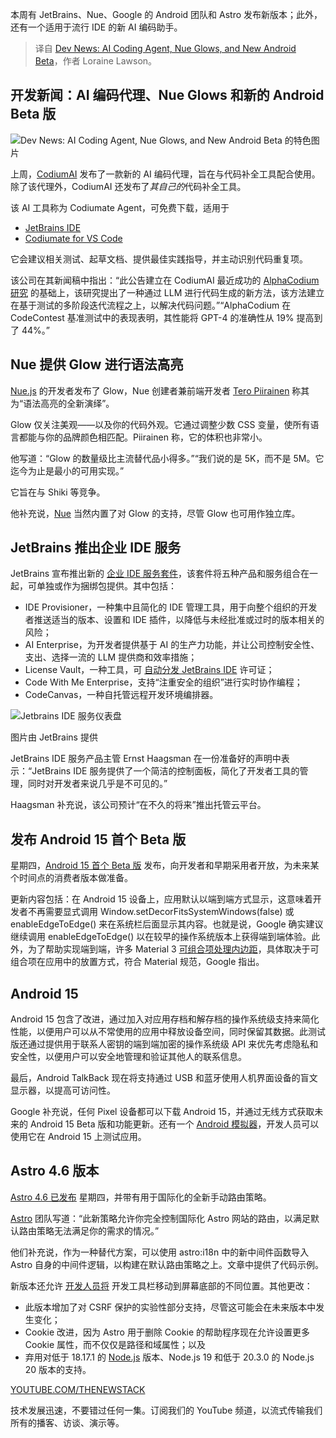 
<!--
title: 开发新闻：AI 编码代理、Nue Glows 和新的 Android Beta
cover: https://cdn.thenewstack.io/media/2024/04/d8b458d6-dev_news_img-2-2.png
-->

本周有 JetBrains、Nue、Google 的 Android 团队和 Astro 发布新版本；此外，还有一个适用于流行 IDE 的新 AI 编码助手。

> 译自 [Dev News: AI Coding Agent, Nue Glows, and New Android Beta](https://thenewstack.io/dev-news-ai-coding-agent-nue-glows-and-new-android-beta/)，作者 Loraine Lawson。


## 开发新闻：AI 编码代理、Nue Glows 和新的 Android Beta 版

![Dev News: AI Coding Agent, Nue Glows, and New Android Beta 的特色图片](https://cdn.thenewstack.io/media/2024/04/d8b458d6-dev_news_img-2-2-1024x577.png)

上周，[CodiumAI](https://www.codium.ai/) 发布了一款新的 AI 编码代理，旨在与代码补全工具配合使用。除了该代理外，CodiumAI 还发布了*其自己的*代码补全工具。

该 AI 工具称为 Codiumate Agent，可免费下载，适用于

- [JetBrains IDE](https://plugins.jetbrains.com/plugin/21206-codiumate--code-test-and-review-with-confidence--by-codiumai)
- [Codiumate for VS Code](https://marketplace.visualstudio.com/items?itemName=Codium.codium)

它会建议相关测试、起草文档、提供最佳实践指导，并主动识别代码重复项。

该公司在其新闻稿中指出：“此公告建立在 CodiumAI 最近成功的 [AlphaCodium 研究](https://github.com/Codium-ai/AlphaCodium) 的基础上，该研究提出了一种通过 LLM 进行代码生成的新方法，该方法建立在基于测试的多阶段迭代流程之上，以解决代码问题。”“AlphaCodium 在 CodeContest 基准测试中的表现表明，其性能将 GPT-4 的准确性从 19% 提高到了 44%。”

## Nue 提供 Glow 进行语法高亮

[Nue.js](https://nuejs.org/blog/introducing-glow) 的开发者发布了 Glow，Nue 创建者兼前端开发者 [Tero Piirainen](https://www.linkedin.com/in/tipiirai/?originalSubdomain=fi) 称其为“语法高亮的全新演绎”。

Glow 仅关注美观——以及你的代码外观。它通过调整少数 CSS 变量，使所有语言都能与你的品牌颜色相匹配。Piirainen 称，它的体积也非常小。

他写道：“Glow 的数量级比主流替代品小得多。”“我们说的是 5K，而不是 5M。它迄今为止是最小的可用实现。”

它旨在与 Shiki 等竞争。

他补充说，[Nue](https://thenewstack.io/dev-news-a-nue-frontend-dev-tool-panda-and-bun-updates/) 当然内置了对 Glow 的支持，尽管 Glow 也可用作独立库。

## JetBrains 推出企业 IDE 服务

JetBrains 宣布推出新的 [企业 IDE 服务套件](https://www.jetbrains.com/ide-services/)，该套件将五种产品和服务组合在一起，可单独或作为捆绑包提供。其中包括：

- IDE Provisioner，一种集中且简化的 IDE 管理工具，用于向整个组织的开发者推送适当的版本、设置和 IDE 插件，以降低与未经批准或过时的版本相关的风险；
- AI Enterprise，为开发者提供基于 AI 的生产力功能，并让公司控制安全性、支出、选择一流的 LLM 提供商和效率措施；
- License Vault，一种工具，可 [自动分发 JetBrains IDE](https://thenewstack.io/gitpod-brings-automated-environments-to-jetbrains-ides/) 许可证；
- Code With Me Enterprise，支持“注重安全的组织”进行实时协作编程；
- CodeCanvas，一种自托管远程开发环境编排器。

![Jetbrains IDE 服务仪表盘](https://cdn.thenewstack.io/media/2024/04/00bf51e5-jetbrainsideservices.png)

图片由 JetBrains 提供

JetBrains IDE 服务产品主管 Ernst Haagsman 在一份准备好的声明中表示：“JetBrains IDE 服务提供了一个简洁的控制面板，简化了开发者工具的管理，同时对开发者来说几乎是不可见的。”

Haagsman 补充说，该公司预计“在不久的将来”推出托管云平台。

## 发布 Android 15 首个 Beta 版

星期四，[Android 15 首个 Beta 版](https://developer.android.com/about/versions/15/overview#pixel) 发布，向开发者和早期采用者开放，为未来某个时间点的消费者版本做准备。

更新内容包括：在 Android 15 设备上，应用默认以端到端方式显示，这意味着开发者不再需要显式调用 Window.setDecorFitsSystemWindows(false) 或 enableEdgeToEdge() 来在系统栏后面显示其内容。也就是说，Google 确实建议继续调用 enableEdgeToEdge() 以在较早的操作系统版本上获得端到端体验。此外，为了帮助实现端到端，许多 Material 3 [可组合项处理内边距](https://developer.android.com/develop/ui/compose/layouts/insets#inset-handling)，具体取决于可组合项在应用中的放置方式，符合 Material 规范，Google 指出。
## Android 15

Android 15 包含了改进，通过加入对应用存档和解存档的操作系统级支持来简化性能，以便用户可以从不常使用的应用中释放设备空间，同时保留其数据。此测试版还通过提供用于联系人密钥的端到端加密的操作系统级 API 来优先考虑隐私和安全性，以便用户可以安全地管理和验证其他人的联系信息。

最后，Android TalkBack 现在将支持通过 USB 和蓝牙使用人机界面设备的盲文显示器，以提高可访问性。

Google 补充说，任何 Pixel 设备都可以下载 Android 15，并通过无线方式获取未来的 Android 15 Beta 版和功能更新。还有一个 [Android 模拟器](https://developer.android.com/about/versions/15/get)，开发人员可以使用它在 Android 15 上测试应用。

## Astro 4.6 版本

[Astro 4.6 已发布](https://astro.build/blog/astro-460/) 星期四，并带有用于国际化的全新手动路由策略。

[Astro](https://thenewstack.io/astros-journey-from-static-site-generator-to-next-js-rival/) 团队写道：“此新策略允许你完全控制国际化 Astro 网站的路由，以满足默认路由策略无法满足你的需求的情况。”

他们补充说，作为一种替代方案，可以使用 astro:i18n 中的新中间件函数导入 Astro 自身的中间件逻辑，以构建在默认路由策略之上。文章中提供了代码示例。

新版本还允许 [开发人员将](https://thenewstack.io/tips-for-developers-moving-sectors-in-the-software-industry/) 开发工具栏移动到屏幕底部的不同位置。其他更改：

- 此版本增加了对 CSRF 保护的实验性部分支持，尽管这可能会在未来版本中发生变化；
- Cookie 改进，因为 Astro 用于删除 Cookie 的帮助程序现在允许设置更多 Cookie 属性，而不仅仅是路径和域属性；以及
- 弃用对低于 18.17.1 的 [Node.js](https://thenewstack.io/dev-news-django-updates-storybook-7-6-and-node-js-20-beta/) 版本、Node.js 19 和低于 20.3.0 的 Node.js 20 版本的支持。

[YOUTUBE.COM/THENEWSTACK](https://youtube.com/thenewstack?sub_confirmation=1)

技术发展迅速，不要错过任何一集。订阅我们的 YouTube 频道，以流式传输我们所有的播客、访谈、演示等。